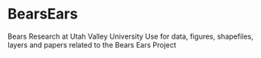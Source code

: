 # BearsEars
Bears Research at Utah Valley University
Use for data, figures, shapefiles, layers and papers related to the Bears Ears Project 
